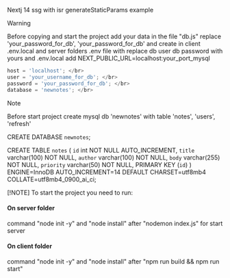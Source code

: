 Nextj 14 ssg with isr generateStaticParams example

> [!WARNING]
>Before copying and start the project add your data in the file "db.js"
>replace 'your_password_for_db', 'your_password_for_db' and create in client .env.local and server folders .env file with replace db user db password with yours and .env.local add NEXT_PUBLIC_URL=localhost:your_port_mysql</br>
>```javascript
>host = 'localhost'; </br>
>user = 'your_username_for_db'; </br>
>password = 'your_password_for_db'; </br>
>database = 'newnotes'; </br>

> [!NOTE]
>Before start project
> create mysql db 'newnotes' with table 'notes', 'users', 'refresh'
>
>CREATE DATABASE `newnotes`;
>
> CREATE TABLE `notes` (
  `id` int NOT NULL AUTO_INCREMENT,
  `title` varchar(100) NOT NULL,
  `author` varchar(100) NOT NULL,
  `body` varchar(255) NOT NULL,
  `priority` varchar(50) NOT NULL,
  PRIMARY KEY (`id`)
) ENGINE=InnoDB AUTO_INCREMENT=14 DEFAULT CHARSET=utf8mb4 COLLATE=utf8mb4_0900_ai_ci;
>
> [!NOTE]
> To start the project you need to run:

#### On server folder
command "node init -y" and "node install"
after "nodemon index.js" for start server

#### On client folder
command "node init -y" and "node install"
after "npm run build && npm run start"
